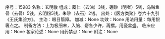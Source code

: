 序号：15983
名称：玄明散
组成：蕤仁（去油）3钱，硼砂（明者）5钱，乌贼鱼骨（去骨）5钱，玄明粉5钱，朱砂（去石）2钱。
出处：《医方类聚》卷六十九引《王氏集验方》。
主治：眼目翳障。
加减：None
功效：None
用法用量：每用银箸点之。
制备方法：上为极细末，入脑、麝各少许，再擂，用瓷盒盛。
临床应用：None
各家论述：None
用药禁忌：None
附注：None
